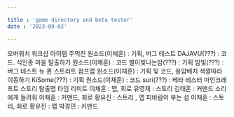 ```yaml
---

title : 'game directory and beta tester'
date : '2023-09-02'

---
```


오버워치 워크샵
아이템 주먹전
원소드(이채훈) : 기획, 버그 테스트
DAJAVU(???) : 코드. 
식인종 마을 탈출하기
원소드(이채훈) : 코드
별이빛나는밤(???) : 기획
밤빛(???) : 버그 테스트
뉴 퀸 스트리트 점프맵
원소드(이채훈) : 기획 및 코드, 용암배치
색깔따라 이동하기
KiSome(???) : 기획
원소드(이채훈) : 코드
suri(???) : 베타 테스터
마인크래프트 스토리 탈출맵
타임 리미트
이채훈 : 맵, 회로
유영재 : 스토리
김태훈 : 커맨드
소리에게 들려줘
이채훈 : 커맨드, 회로
황유진 : 스토리 , 맵 
피바람이 부는 섬 
이채훈 : 스토리, 회로
황유진 : 맵
박경민 : 커맨드 
